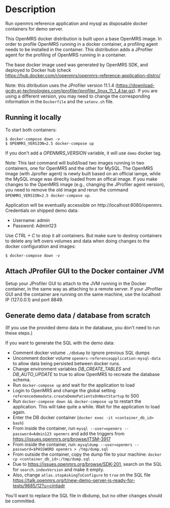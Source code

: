 # Description

Run openmrs reference application and mysql as disposable docker containers
for demo server.

This OpenMRS docker distribution is built upon a base OpenMRS image. In order to profile OpenMRS running in a docker container, a profiling agent needs to be installed in the container. This distribution adds a JProfiler agent for the profiling of OpenMRS running in a container.

The base docker image used was generated by OpenMRS SDK, and deployed to Docker hub (check <https://hub.docker.com/r/openmrs/openmrs-reference-application-distro/>

Note: this ditribution uses the JProfiler version 11.1.4 (<https://download-gcdn.ej-technologies.com/jprofiler/jprofiler_linux_11_1_4.tar.gz>). If you are using a different version, you may need to change the corresponding information in the `Dockerfile` and the `setenv.sh` file.

## Running it locally

To start both containers:
```
$ docker-compose down -v
$ OPENMRS_VERSION=2.5 docker-compose up
```
If you don't add a _OPENMRS_VERSION_ variable, it will use `demo` docker tag.

Note: This last command will build/load two images running in two containers, one for OpenMRS and the other for MySQL. The OpenMRS image (with Jprofler agent) is newly built based on an official iamge, while the MySQL image was direclty loaded from an offical image. If you make changes to the OpenMRS image (e.g., changing the JProfiler agent version), you need to remove the old image and rerun the command `OPENMRS_VERSION=2.5 docker-compose up`.

Application will be eventually accessible on http://localhost:8080/openmrs.
Credentials on shipped demo data:
  - Username: admin
  - Password: Admin123

Use _CTRL + C_ to stop it all containers. But make sure to destroy containers to delete any
left overs volumes and data when doing changes to the docker configuration and images:

```
$ docker-compose down -v
```

## Attach JProfiler GUI to the Docker container JVM
Setup your JProfiler GUI to attach to the JVM running in the Docker container, in the same way as attaching to a remote server. If your JProfiler GUI and the container are running on the same machine, use the localhost IP (127.0.0.1) and port 8849.

## Generate demo data / database from scratch

(If you use the provided demo data in the database, you don't need to run these steps.)

If you want to generate the SQL with the demo data:

  - Comment docker volume `./dbdump` to ignore previous SQL dumps
  - Uncomment docker volume `openmrs-referenceapplication-mysql-data` to allow
  data being persisted between docker runs.
  - Change environment variables _DB_CREATE_TABLES_ and _DB_AUTO_UPDATE_ to true
  to allow OpenMRS to recreate the database schema.
  - Run `docker-compose up` and wait for the application to load
  - Login to OpenMRS and change the global setting
  `referencedemodata.createDemoPatientsOnNextStartup` to 500
  - Run `docker-compose down && docker-compose up` to restart the application.
  This will take quite a while. Wait for the application to load again.
  - Enter the DB docker container (`docker exec -it <container_db_id> bash`)
  - From inside the container, run `mysql --user=openmrs --password=Admin123 openmrs`
  and add the triggers from <https://issues.openmrs.org/browse/ITSM-3917>
  - From inside the container, run:
  `mysqldump --user=openmrs --password=$PASSWORD openmrs > /tmp/dump.sql`
  - From outside the container, copy the dump file to your machine:
  `docker cp <container_db_id>:/tmp/dump.sql .`
  - Due to <https://issues.openmrs.org/browse/SDK-201>, search on the SQL for
   `search.indexVersion` and make it empty.
  - Also, change `atlas.stopAskingToConfigure` to `true` on the SQL file <https://talk.openmrs.org/t/new-demo-server-is-ready-for-tests/9685/12?u=cintiadr>

You'll want to replace the SQL file in dbdump, but no other changes should be committed.
